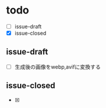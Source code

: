 # todo
- [ ] issue-draft
- [x] issue-closed

## issue-draft
- [ ] 生成後の画像をwebp,avifに変換する


## issue-closed
- [x]
